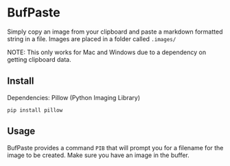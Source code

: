 # BufPaste
Simply copy an image from your clipboard and paste a markdown
formatted string in a file. Images are placed in a folder called `.images/`

NOTE: This only works for Mac and Windows due to a dependency on getting
clipboard data.

## Install

Dependencies: Pillow (Python Imaging Library)

```
pip install pillow
```

## Usage

BufPaste provides a command `PIB` that will prompt you for a filename for the
image to be created. Make sure you have an image in the buffer.


